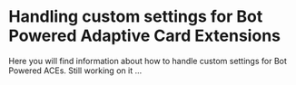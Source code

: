 # Handling custom settings for Bot Powered Adaptive Card Extensions
Here you will find information about how to handle custom settings for Bot Powered ACEs.
Still working on it ...